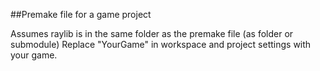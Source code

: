 ##Premake file for a game project

Assumes raylib is in the same folder as the premake file (as folder or submodule)
Replace "YourGame" in workspace and project settings with your game.